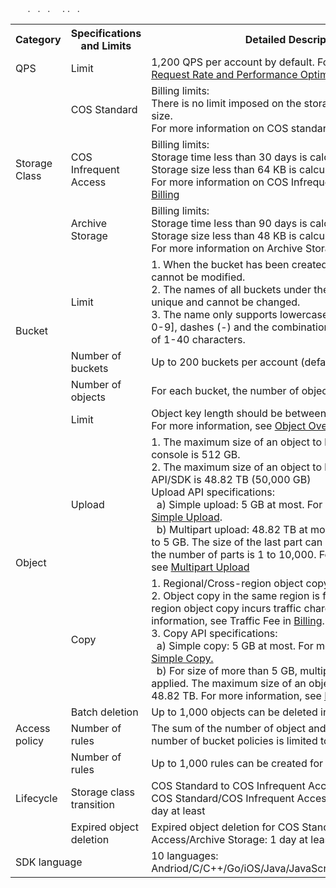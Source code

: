 <table>
    <tr>
        <th>Category</th> 
        <th>Specifications and Limits</th> 
    			<th>Detailed Description</th> 
   </tr>
    <tr>
        <td>QPS</td>
    			<td>Limit</td>
    			<td>1,200 QPS per account by default. For higher QPS, see <a href="/document/product/436/13653">Request Rate and Performance Optimization</a>. </td>
    </tr>
    	 <tr>
        <td rowspan="3">Storage Class</td>
    			<td>COS Standard</td>
    			<td>Billing limits:<br>There is no limit imposed on the storage time and storage size.<br>For more information on COS standard billing, see <a href="https://cloud.tencent.com/document/product/436/6239">Billing</a></td>.
    </tr>
    	 <tr>
        <td>COS Infrequent Access</td>
    			<td>Billing limits:<br>Storage time less than 30 days is calculated by 30 days.<br>Storage size less than 64 KB is calculated by 64 KB.<br>For more information on COS Infrequent Access billing, see <a href="https://cloud.tencent.com/document/product/436/6239">Billing</a></td>.
    </tr>
    	 <tr>
        <td>Archive Storage</td>
    			<td>Billing limits:<br>Storage time less than 90 days is calculated by 90 days.<br>Storage size less than 48 KB is calculated by 48 KB.<br>For more information on Archive Storage billing, see <a href="https://cloud.tencent.com/document/product/436/6239">Billing</a></td>.				
    </tr>
     <tr>
        <td rowspan="3">Bucket</td>
    			<td>Limit</td>
    			<td>1. When the bucket has been created, the name and region cannot be modified.<br>2. The names of all buckets under the same user account are unique and cannot be changed.<br>3. The name only supports lowercase letters, numbers [a-z, 0-9], dashes (-) and the combination of them with a length of 1-40 characters.</td>
     </tr>
    	 <tr>
    			<td>Number of buckets</td>
    			<td>Up to 200 buckets per account (default)</td>
    		</tr>
    			<td>Number of objects</td>
    			<td>For each bucket, the number of objects is not limited.</td>
    		<tr>
    			<td rowspan="4">Object</td>
    			<td>Limit</td>
					<td >Object key length should be between 1 byte and 850 bytes. For more information, see <a href="https://cloud.tencent.com/document/product/436/13324">Object Overview</a></td>.
    		</tr>
    			<tr>
    			<td>Upload</td>
    			<td>1. The maximum size of an object to be uploaded from the console is 512 GB.<br>2. The maximum size of an object to be uploaded via API/SDK is 48.82 TB (50,000 GB)<br>Upload API specifications:<br>&nbsp;&nbsp;a) Simple upload: 5 GB at most. For more information, see <a href="https://cloud.tencent.com/document/product/436/14113">Simple Upload</a>.<br>&nbsp;&nbsp;b) Multipart upload: 48.82 TB at most. The part size is 1 MB to 5 GB. The size of the last part can be less than 1 MB, and the number of parts is 1 to 10,000. For more information, see <a href="https://cloud.tencent.com/document/product/436/14112">Multipart Upload</a></td>.
    		</tr>
    		<tr>
    			<td >Copy</td>
    			<td >1. Regional/Cross-region object copy is supported.<br>2. Object copy in the same region is free of charge. Cross-region object copy incurs traffic charges. For more information, see Traffic Fee in <a href="https://cloud.tencent.com/document/product/436/6239">Billing</a>.<br>3. Copy API specifications:<br>&nbsp;&nbsp;a) Simple copy: 5 GB at most. For more information, see <a href="https://cloud.tencent.com/document/product/436/14117">Simple Copy.</a><br>&nbsp;&nbsp;b) For size of more than 5 GB, multipart copy must be applied. The maximum size of an object to be copied is 48.82 TB. For more information, see <a href="https://cloud.tencent.com/document/product/436/14118">Multipart Copy</a></td>.
    		</tr>
    		<tr>
    			<td>Batch deletion</td>
    			<td>Up to 1,000 objects can be deleted in batch via API/SDK.</td>
    		</tr>
    		 <tr>
    			<td >Access policy</td>
    			<td >Number of rules</td>
    			<td >The sum of the number of object and bucket ACLs and the number of bucket policies is limited to 1,000 per account.</td>
    		</tr>
    		<tr>
    			<td rowspan="3">Lifecycle</td>
    			<td>Number of rules</td>
    			<td >Up to 1,000 rules can be created for a bucket.</td>
    		</tr>
    		<tr>
    			<td >Storage class transition</td>
    			<td >COS Standard to COS Infrequent Access: 1 day at least<br>COS Standard/COS Infrequent Access to Archive Storage: 1 day at least</td>
    		</tr>
    		 <tr>
    			<td >Expired object deletion</td>
    			<td >Expired object deletion for COS Standard/COS Infrequent Access/Archive Storage: 1 day at least</td>
    		</tr>         
    		<tr>
    			<td colspan="2">SDK language</td>
    			<td >10 languages: <br>Andriod/C/C++/Go/iOS/Java/JavaScript/Node.js/PHP/Python</td>
    </tr>
</table>

